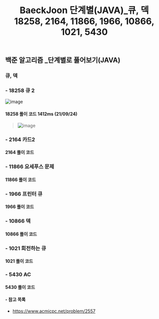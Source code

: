 ﻿---
layout: single
title: "BaeckJoon 단계별(JAVA)_큐, 덱 18258, 2164, 11866, 1966, 10866, 1021, 5430"
read_time: true
categories: 
 - BaeckJoon 
tags: 
 - Algorithm
 - BaeckJoon 
last_modified_at: '2021-09-23 19:28:00 +0800'
toc: true
toc_sticky: true
toc_label: 목차
---
## 백준 알고리즘 _단계별로 풀어보기(JAVA)
### 큐, 덱
### - 18258 큐 2
![image](https://user-images.githubusercontent.com/66898243/134674247-31431d90-3b40-4132-8edb-27e8425a59ff.png)

#### 18258 풀이 코드 1412ms (21/09/24)
>  ![image](https://user-images.githubusercontent.com/66898243/134677193-4f3f78f7-2dc4-4a6d-85f3-32fc767df830.png)


### - 2164 카드2	

#### 2164 풀이 코드
> 

### - 11866 요세푸스 문제	

#### 11866 풀이 코드
> 
 
### - 1966 프린터 큐	

#### 1966 풀이 코드
>  
 
### - 10866 덱	

#### 10866 풀이 코드
>   

### - 1021 회전하는 큐

#### 1021 풀이 코드
>

### - 5430 AC

#### 5430 풀이 코드
>


#### - 참고 목록
- https://www.acmicpc.net/problem/2557
